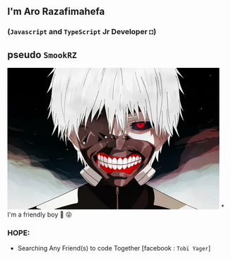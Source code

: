 ##  I'm Aro Razafimahefa 
### (`Javascript` and `TypeScript` Jr Developer ◘)
## pseudo `SmookRZ`
![kaneki](./myProfil.jpg) * I'm a friendly boy &#x1F47B; &#x1F61D;
### HOPE:
* Searching Any Friend(s) to code Together [facebook : `Tobï Yager`]
